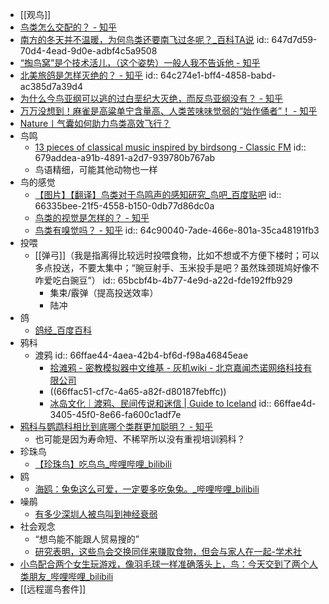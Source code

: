 - [[观鸟]]
- [鸟类怎么交配的？ - 知乎](https://www.zhihu.com/question/26739435)
- [南方的冬天并不温暖，为何鸟类还要南飞过冬呢？_百科TA说](https://baike.baidu.com/tashuo/browse/content?id=d49633ff2492ba96d1354eda)
  id:: 647d7d59-70d4-4ead-9d0e-adbf4c5a9508
- [“掏鸟窝”是个技术活儿，（这个姿势）一般人我不告诉他 - 知乎](https://zhuanlan.zhihu.com/p/86756622)
- [北美旅鸽是怎样灭绝的？ - 知乎](https://www.zhihu.com/question/41691667)
  id:: 64c274e1-bff4-4858-babd-ac385d7a39d4
- [为什么今鸟亚纲可以逃的过白垩纪大灭绝，而反鸟亚纲没有？ - 知乎](https://www.zhihu.com/question/51942502)
- [万万没想到！麻雀是高粱单宁含量高、人类苦味味觉弱的“始作俑者”！ - 知乎](https://zhuanlan.zhihu.com/p/134225281)
- [Nature丨气囊如何助力鸟类高效飞行？](https://mp.weixin.qq.com/s/4ZqqOB0JS6Hwb_RWUmXFzw)
- 鸟鸣
	- [13 pieces of classical music inspired by birdsong - Classic FM](https://www.classicfm.com/discover-music/classical-music-inspired-by-birdsong/)
	  id:: 679addea-a91b-4891-a2d7-939780b767ab
	- 鸟语精细，可能其他动物也一样
- 鸟的感觉
	- [【图片】【翻译】鸟类对于鸟鸣声的感知研究_鸟吧_百度贴吧](https://tieba.baidu.com/p/7917076131)
	  id:: 66335bee-21f5-4558-b150-0db77d86dc0a
	- [鸟类的视觉是怎样的？ - 知乎](https://zhuanlan.zhihu.com/p/23884860)
	- [鸟类有嗅觉吗？ - 知乎](https://www.zhihu.com/question/60617582)
	  id:: 64c90040-7ade-466e-801a-35ca48191fb3
- 投喂
	- [[弹弓]]（我是指离得比较远时投喂食物，比如不想或不方便下楼时；可以多点投送，不要太集中；“豌豆射手、玉米投手是吧？虽然珠颈斑鸠好像不咋爱吃白豌豆”）
	  id:: 65bcbf4b-4b77-4e9d-a22d-fde192ffb929
		- 集束/霰弹（提高投送效率）
		- 陆冲
- 鸽
	- [鸽经_百度百科](https://baike.baidu.com/item/%E9%B8%BD%E7%BB%8F/3678897)
- 鸦科
	- 渡鸦
	  id:: 66ffae44-4aea-42b4-bf6d-f98a46845eae
		- [拾滩鸦 - 密教模拟器中文维基 - 灰机wiki - 北京嘉闻杰诺网络科技有限公司](https://cultist.huijiwiki.com/wiki/%E6%8B%BE%E6%BB%A9%E9%B8%A6)
		- ((66ffac51-cf7c-4a65-a82f-d80187febffc))
		- [冰岛文化｜渡鸦、民间传说和迷信 | Guide to Iceland](https://cn.guidetoiceland.is/best-of-iceland/ravens-in-iceland-folklore-superstition)
		  id:: 66ffae4d-3405-45f0-8e66-fa600c1adf7e
- [鸦科与鹦鹉科相比到底哪个类群更加聪明？ - 知乎](https://www.zhihu.com/question/379768686)
	- 也可能是因为寿命短、不稀罕所以没有重视培训鸦科？
- 珍珠鸟
	- [【珍珠鸟】吃鸟鸟_哔哩哔哩_bilibili](https://www.bilibili.com/video/BV1Eq4y1u7JD)
- 鸥
	- [海鸥：兔兔这么可爱，一定要多吃兔兔。_哔哩哔哩_bilibili](https://www.bilibili.com/video/BV1b94y1G7fw)
- 噪鹃
	- [有多少深圳人被鸟叫到神经衰弱](https://mp.weixin.qq.com/s/-FkIzfoFXwJWKqc80nDnnw)
- 社会观念
	- “想鸟能不能跟人贸易搜的”
	- [研究表明，这些鸟会交换同伴来赚取食物，但会与家人在一起-学术社](https://www.xueshushe.cn/article/a46e488fb1d6c6c41b44e2a88f25fc3e)
- [小鸟配合两个女生玩游戏，像羽毛球一样准确落头上，鸟：今天交到了两个人类朋友_哔哩哔哩_bilibili](https://www.bilibili.com/video/BV1zFzgYwELG/)
- [[远程遛鸟套件]]